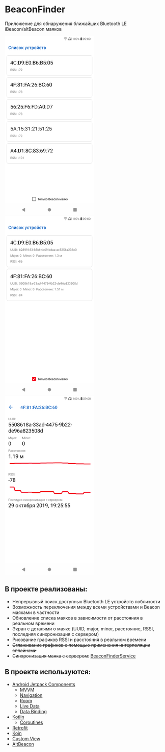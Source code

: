 # BeaconFinder
Приложение для обнаружения ближайших Bluetooth LE iBeacon/altBeacon маяков

<img src="screenshots/Screenshot_20191029-193158.png" width="280px"> <img src="screenshots/Screenshot_20191029-193153.png" width="280px"> <img src="screenshots/Screenshot_20191029-192611.png" width="280px">

## В проекте реализованы:
- Непрерывный поиск доступных Bluetooth LE устройств поблизости
- Возможность переключения между всеми устройствами и Beacon маяками в частности
- Обновление списка маяков в зависимости от расстояния в реальном времени
- Экран с деталями о маяке (UUID, major, minor, расстояние, RSSI, последняя синхронизация с сервером)
- Рисование графиков RSSI и расстояния в реальном времени
- ~~Сглаживание графиков с помощью применения интерполяции сплайнами~~
- ~~Синхронизация маяка с сервером:~~ [BeaconFinderService](https://github.com/hotmule/BeaconFinderService)

## В проекте используются:
- [Android Jetpack Components](https://developer.android.com/jetpack)
  - [MVVM](https://developer.android.com/topic/libraries/architecture/viewmodel)
  - [Navigation](https://developer.android.com/guide/navigation/)
  - [Room](https://developer.android.com/topic/libraries/architecture/room)
  - [Live Data](https://developer.android.com/topic/libraries/architecture/livedata)
  - [Data Binding](https://developer.android.com/topic/libraries/data-binding/)
- [Kotlin](https://kotlinlang.org/)
  - [Coroutines](https://kotlinlang.org/docs/reference/coroutines-overview.html)
- [Retrofit](https://square.github.io/retrofit/)
- [Koin](https://insert-koin.io/)
- [Custom View](https://developer.android.com/guide/topics/ui/custom-components)
- [AltBeacon](https://altbeacon.github.io/android-beacon-library/samples.html)
